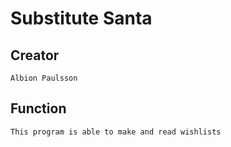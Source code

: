# Substitute Santa

## Creator

    Albion Paulsson

## Function

    This program is able to make and read wishlists 
